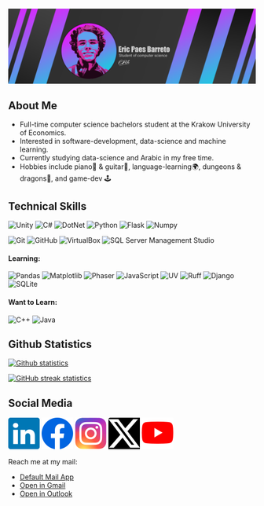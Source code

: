 ![A banner showing an image of Eric Paes Barreto in front of a background](GithubBanner.png)</br>

## About Me

* Full-time computer science bachelors student at the Krakow University of Economics.</br>
* Interested in software-development, data-science and machine learning.</br>
* Currently studying data-science and Arabic in my free time.</br>
* Hobbies include piano🎹 & guitar🎸, language-learning🌍, dungeons & dragons🎲, and game-dev 🕹️</br>

## Technical Skills

![Unity][unity-badge]
![C#][cs-badge]
![DotNet][dotnet-badge]
![Python][py-badge]
![Flask][flask-badge]
![Numpy][numpy-badge]
</br>

![Git][git-badge]
![GitHub][github-badge]
![VirtualBox][vbox-badge]
![SQL Server Management Studio][ssms-badge]

#### Learning:
![Pandas][pandas-Badge]
![Matplotlib][mlp-badge]
![Phaser][phaser-badge]
![JavaScript][js-badge]
![UV][uv-badge]
![Ruff][ruff-badge]
![Django][django-badge]
![SQLite][sqlite-badge]

#### Want to Learn:
![C++][cpp-badge]
![Java][java-badge]

## Github Statistics

[![Github statistics][github-stats]](https://github.com/EricPaesBarreto)

[![GitHub streak statistics][github-streak-stats]](https://github.com/EricPaesBarreto)


[cs-badge]: https://img.shields.io/badge/Code-CSharp-informational?style=flat&logo=csharp&color=512BD4
[py-badge]: https://img.shields.io/badge/Code-Python-informational?style=flat&logo=python&color=3776AB
[unity-badge]: https://img.shields.io/badge/Gaming-Unity-informational?style=flat&logo=unity&color=FFFFFF
[dotnet-badge]: https://img.shields.io/badge/Framework-DotNet-informational?style=flat&logo=.net&color=512BD4
[flask-badge]: https://img.shields.io/badge/Framework-Flask-informational?style=flat&logo=flask&color=3BABC3
[numpy-badge]: https://img.shields.io/badge/Library-Numpy-informational?style=flat&logo=numpy&color=013243


[git-badge]: https://img.shields.io/badge/Tools-Git-informational?style=flat&logo=git&color=F05032
[github-badge]: https://img.shields.io/badge/Tools-Github-informational?style=flat&logo=github&color=181717
[vbox-badge]: https://img.shields.io/badge/Tools-VirtualBox-informational?style=flat&logo=virtualbox&color=2F61B4
[ssms-badge]: https://img.shields.io/badge/Tools-SSMS-informational?style=flat&logo=ssms&color=0078D4


[pandas-Badge]: https://img.shields.io/badge/Library-Pandas-informational?style=flat&logo=pandas&color=150458
[mlp-badge]: https://img.shields.io/badge/Library-Matplotlib-informational?style=flat&logo=matplotlib&color=88C46C
[uv-badge]: https://img.shields.io/badge/Library-UV-informational?style=flat&logo=uv&color=DE5FE9
[ruff-badge]: https://img.shields.io/badge/Library-RUFF-informational?style=flat&logo=ruff&color=D7FF64
[phaser-badge]: https://img.shields.io/badge/Framework-Phaser-informational?style=flat&logo=phaser&color=1f0823
[js-badge]: https://img.shields.io/badge/Code-JavaScript-informational?style=flat&logo=javascript&color=F7DF1E
[django-badge]: https://img.shields.io/badge/Framework-Django-informational?style=flat&logo=django&color=092E20
[sqlite-badge]: https://img.shields.io/badge/Database-SQLite-informational?style=flat&logo=sqlite&color=003B57

[cpp-badge]: https://img.shields.io/badge/Code-C++-informational?style=flat&logo=cplusplus&color=00599C
[java-badge]: https://img.shields.io/badge/Code-Java-informational?style=flat&logo=java&color=00599C


[github-stats]: https://github-readme-stats.vercel.app/api?username=EricPaesBarreto&theme=ambient_gradient
[github-streak-stats]: https://github-readme-streak-stats.herokuapp.com/?user=EricPaesBarreto&theme=ambient_gradient

## Social Media

[![Linkedin logo](https://github.com/CLorant/readme-social-icons/raw/main/large/filled/linkedin.svg)][linkedin-link]
[![Facebook logo](https://github.com/CLorant/readme-social-icons/raw/main/large/filled/facebook.svg)][facebook-link]
[![Instagram logo](https://github.com/CLorant/readme-social-icons/raw/main/large/filled/instagram.svg)][instagram-link]
[![X logo](https://github.com/CLorant/readme-social-icons/raw/main/large/filled/twitter-x.svg)][x-link]
[![Youtube logo](https://github.com/CLorant/readme-social-icons/raw/main/large/filled/youtube.svg)][youtube-link]</br>
<p>Reach me at my mail:</p>
<ul>
  <li><a href="mailto:ericpaesbarreto.researcher@outlook.com?subject=Hello%20Eric&body=Dear%20Eric%20Barreto%2C%0A%0A">Default Mail App</a></li>
  <li><a href="https://mail.google.com/mail/?view=cm&fs=1&to=ericpaesbarreto.researcher@outlook.com&su=Hello%20Eric&body=Dear%20Eric%20Barreto%2C%0A%0A" target="_blank">Open in Gmail</a></li>
  <li><a href="https://outlook.live.com/owa/?path=/mail/action/compose&to=ericpaesbarreto.researcher@outlook.com&subject=Hello%20Eric&body=Dear%20Eric%20Barreto%2C%0A%0A" target="_blank">Open in Outlook</a></li>
</ul>



[linkedin-link]: https://www.linkedin.com/in/eric-paes-barreto/
[facebook-link]: https://www.facebook.com/EricPaesBarreto/
[instagram-link]: https://www.instagram.com/ericpaesbarreto/
[x-link]: https://x.com/ep_barreto
[youtube-link]: https://www.youtube.com/@ericbarretopaes
